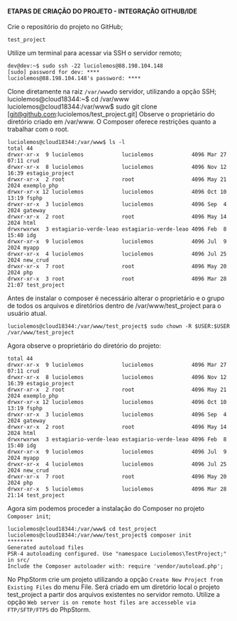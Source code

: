 <div>
<img src="https://img.shields.io/badge/Ubuntu-A34F26?style=for-the-badge&logo=ubuntu&logoColor=white" alt=""/>
<img src="https://img.shields.io/badge/PHP-C34F26?style=for-the-badge&logo=php&logoColor=white" alt=""/>
<img src="https://img.shields.io/badge/Markdown-E34F26?style=for-the-badge&logo=markdown&logoColor=white" alt=""/>
<img src="https://img.shields.io/badge/HTML5-E34F26?style=for-the-badge&logo=html5&logoColor=white" alt=""/>
<img src="https://img.shields.io/badge/CSS3-E34F26?style=for-the-badge&logo=css3&logoColor=white" alt=""/>	
<img src="https://img.shields.io/badge/MySQL-005C84?style=for-the-badge&logo=mysql&logoColor=white" alt=""/>
<img src="https://img.shields.io/badge/MariaDB-003545?style=for-the-badge&logo=mariadb&logoColor=white" alt=""/>
<img src="http://img.shields.io/badge/-PHPStorm-181717?style=for-the-badge&logo=phpstorm&logoColor=white" alt=""/>	
<img src="https://img.shields.io/badge/Debian-A81D33?style=for-the-badge&logo=debian&logoColor=white" alt=""/>	
<img src="https://img.shields.io/badge/Notion-000000?style=for-the-badge&logo=notion&logoColor=white" alt=""/>
<img src="https://img.shields.io/badge/R-276DC3?style=for-the-badge&logo=r&logoColor=white" alt=""/>
</div>
<div>
<img src="https://img.shields.io/badge/R-Studio-blue" alt=""/>
</div>

#### ETAPAS DE CRIAÇÃO DO PROJETO - INTEGRAÇÃO GITHUB/IDE

Crie o repositório do projeto no GitHub;

    test_project
Utilize um terminal para acessar via SSH o servidor remoto;

    dev@dev:~$ sudo ssh -22 luciolemos@88.198.104.148
    [sudo] password for dev: ****
    luciolemos@88.198.104.148's password: ****
Clone diretamente na raiz `/var/www`do servidor, utilizando a opção SSH;
    luciolemos@cloud18344:~$ cd /var/www
    luciolemos@cloud18344:/var/www$ sudo git clone [git@github.com:luciolemos/test_project.git]
Observe o proprietário do diretório criado em /var/www. O Composer oferece restrições quanto a trabalhar com o root.

    luciolemos@cloud18344:/var/www$ ls -l
    total 44
    drwxr-xr-x  9 luciolemos            luciolemos            4096 Mar 27 07:11 crud
    drwxr-xr-x  8 luciolemos            luciolemos            4096 Nov 12 16:39 estagio_project
    drwxr-xr-x  2 root                  root                  4096 May 21  2024 exemplo_php
    drwxr-xr-x 12 luciolemos            luciolemos            4096 Oct 10 13:19 fsphp
    drwxr-xr-x  3 luciolemos            luciolemos            4096 Sep  4  2024 gateway
    drwxr-xr-x  2 root                  root                  4096 May 14  2024 html
    drwxrwxrwx  3 estagiario-verde-leao estagiario-verde-leao 4096 Feb  8 15:40 idg
    drwxr-xr-x  9 luciolemos            luciolemos            4096 Jul  9  2024 myapp
    drwxr-xr-x  4 luciolemos            luciolemos            4096 Jul 25  2024 new_crud
    drwxr-xr-x  7 root                  root                  4096 May 20  2024 php
    drwxr-xr-x  3 root                  root                  4096 Mar 28 21:07 test_project
Antes de instalar o composer é necessário alterar o proprietário e o grupo de todos os arquivos e diretórios dentro de /var/www/test_project para o usuário atual.

    luciolemos@cloud18344:/var/www/test_project$ sudo chown -R $USER:$USER /var/www/test_project
Agora observe o proprietário do diretório do projeto:

    total 44
    drwxr-xr-x  9 luciolemos            luciolemos            4096 Mar 27 07:11 crud
    drwxr-xr-x  8 luciolemos            luciolemos            4096 Nov 12 16:39 estagio_project
    drwxr-xr-x  2 root                  root                  4096 May 21  2024 exemplo_php
    drwxr-xr-x 12 luciolemos            luciolemos            4096 Oct 10 13:19 fsphp
    drwxr-xr-x  3 luciolemos            luciolemos            4096 Sep  4  2024 gateway
    drwxr-xr-x  2 root                  root                  4096 May 14  2024 html
    drwxrwxrwx  3 estagiario-verde-leao estagiario-verde-leao 4096 Feb  8 15:40 idg
    drwxr-xr-x  9 luciolemos            luciolemos            4096 Jul  9  2024 myapp
    drwxr-xr-x  4 luciolemos            luciolemos            4096 Jul 25  2024 new_crud
    drwxr-xr-x  7 root                  root                  4096 May 20  2024 php
    drwxr-xr-x  5 luciolemos            luciolemos            4096 Mar 28 21:14 test_project
Agora sim podemos proceder a instalação do Composer no projeto `Composer init`;

    luciolemos@cloud18344:/var/www$ cd test_project
    luciolemos@cloud18344:/var/www/test_project$ composer init
    ********
    Generated autoload files
    PSR-4 autoloading configured. Use "namespace Luciolemos\TestProject;" in src/
    Include the Composer autoloader with: require 'vendor/autoload.php';
No PhpStorm crie um projeto utilizando a opção `Create New Project from Existing Files` do menu File. Será criado em 
um diretório local o projeto test_project a partir dos arquivos existentes no servidor remoto. Utilize a opção `Web server
is on remote host files are accesseble via FTP/SFTP/FTPS` do PhpStorm.
